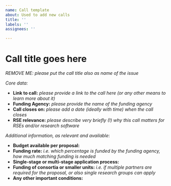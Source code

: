 ```yaml
---
name: Call template
about: Used to add new calls
title: ''
labels: ''
assignees: ''

---
```


# Call title goes here

_REMOVE ME: please put the call title also as name of the issue_

_Core data:_
- **Link to call:** _please provide a link to the call here (or any other means to learn more about it)_
- **Funding Agency:** _please provide the name of the funding agency_
- **Call closes on:** _please add a date (ideally with time) when the call closes_
- **RSE relevance:** _please describe very briefly (!) why this call matters for RSEs and/or research software_

_Additional information, as relevant and available_:
- **Budget available per proposal:**
- **Funding rate:** _i.e. which percentage is funded by the funding agency, how much matching funding is needed_
- **Single-stage or multi-stage application process:**
- **Funding of consortia or smaller units:** _i.e. if multiple partners are required for the proposal, or also single research groups can apply_
- **Any other important conditions:**

